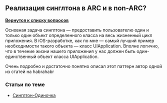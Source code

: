 ## Реализация синглтона в ARC и в non-ARC?

[**Вернутся к списку вопросов**](https://github.com/CoBug92/Interview_iOS/blob/master/README.md)


Основная задача синглтона — предоставить пользователю один и только один объект определенного класса на весь жизненный цикл приложения. В iOS-разработке, как по мне — самый лучший пример необходимости такого объекта — класс UIApplication. Вполне логично, что в течение жизни нашего приложения у нас должен быть один-единственный объект класса UIApplication.

Очень подробно и достаточно понятно описал этот паттерн автор одной из статей на habrahabr

### Статьи по теме

* [Синглтон-Одиночка](https://habrahabr.ru/post/320728/)